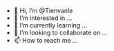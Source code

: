 - 👋 Hi, I’m @Tienvanle
- 👀 I’m interested in ...
- 🌱 I’m currently learning ...
- 💞️ I’m looking to collaborate on ...
- 📫 How to reach me ...

<!---
Tienvanle/Tienvanle is a ✨ special ✨ repository because its `README.md` (this file) appears on your GitHub profile.
You can click the Preview link to take a look at your changes.
--->
